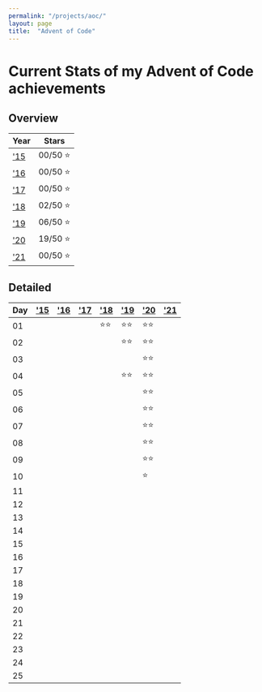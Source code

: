 ```yaml
---
permalink: "/projects/aoc/"
layout: page
title:  "Advent of Code"
---
```


# Current Stats of my Advent of Code achievements

## Overview

|     Year    |     Stars    |
|-------------|--------------|
| ['15][2015] | 00/50 :star: |
| ['16][2016] | 00/50 :star: |
| ['17][2017] | 00/50 :star: |
| ['18][2018] | 02/50 :star: |
| ['19][2019] | 06/50 :star: |
| ['20][2020] | 19/50 :star: |
| ['21][2021] | 00/50 :star: |

## Detailed

| Day |  ['15][2015]  |  ['16][2016]  |  ['17][2017]  |  ['18][2018]  |  ['19][2019]  |  ['20][2020]  |  ['21][2021]  |
|-----|----------------|----------------|----------------|----------------|----------------|----------------|----------------|
| 01  |                |                |                |  :star::star:  |  :star::star:  |  :star::star:  |                |
| 02  |                |                |                |                |  :star::star:  |  :star::star:  |                |
| 03  |                |                |                |                |                |  :star::star:  |                |
| 04  |                |                |                |                |  :star::star:  |  :star::star:  |                |
| 05  |                |                |                |                |                |  :star::star:  |                |
| 06  |                |                |                |                |                |  :star::star:  |                |
| 07  |                |                |                |                |                |  :star::star:  |                |
| 08  |                |                |                |                |                |  :star::star:  |                |
| 09  |                |                |                |                |                |  :star::star:  |                |
| 10  |                |                |                |                |                |  :star:        |                |
| 11  |                |                |                |                |                |                |                |
| 12  |                |                |                |                |                |                |                |
| 13  |                |                |                |                |                |                |                |
| 14  |                |                |                |                |                |                |                |
| 15  |                |                |                |                |                |                |                |
| 16  |                |                |                |                |                |                |                |
| 17  |                |                |                |                |                |                |                |
| 18  |                |                |                |                |                |                |                |
| 19  |                |                |                |                |                |                |                |
| 20  |                |                |                |                |                |                |                |
| 21  |                |                |                |                |                |                |                |
| 22  |                |                |                |                |                |                |                |
| 23  |                |                |                |                |                |                |                |
| 24  |                |                |                |                |                |                |                |
| 25  |                |                |                |                |                |                |                |

[2015]: https://adventofcode.com/2015 "Advent of Code 2015"
[2016]: https://adventofcode.com/2016 "Advent of Code 2016"
[2017]: https://adventofcode.com/2017 "Advent of Code 2017"
[2018]: https://adventofcode.com/2018 "Advent of Code 2018"
[2019]: https://adventofcode.com/2019 "Advent of Code 2019"
[2020]: https://adventofcode.com/2020 "Advent of Code 2020"
[2021]: https://adventofcode.com/2021 "Advent of Code 2021"
